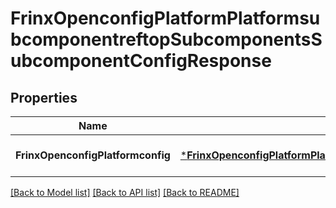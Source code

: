 # FrinxOpenconfigPlatformPlatformsubcomponentreftopSubcomponentsSubcomponentConfigResponse

## Properties
Name | Type | Description | Notes
------------ | ------------- | ------------- | -------------
**FrinxOpenconfigPlatformconfig** | [***FrinxOpenconfigPlatformPlatformsubcomponentreftopSubcomponentsSubcomponentConfig**](frinx.openconfig.platform.platformsubcomponentreftop.subcomponents.subcomponent.Config.md) |  | [optional] [default to null]

[[Back to Model list]](../README.md#documentation-for-models) [[Back to API list]](../README.md#documentation-for-api-endpoints) [[Back to README]](../README.md)


